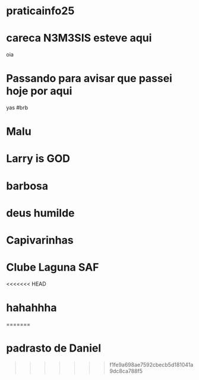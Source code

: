 # praticainfo25
# careca N3M3SIS esteve aqui 
oia
# Passando para avisar que passei hoje por aqui
yas
#brb
# Malu 
# Larry is GOD
# barbosa
# deus humilde
# Capivarinhas
# Clube Laguna SAF
<<<<<<< HEAD
# hahahhha
=======
# padrasto de Daniel
>>>>>>> f1fe9a698ae7592cbecb5d181041a9dc8ca788f5
